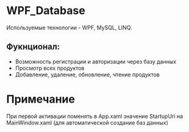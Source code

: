 # WPF_Database
Используемые технологии - WPF, MySQL, LINQ.
## Фукнционал:
- Возможность регистрации и авторизации через базу данных
- Просмотр всех продуктов
- Добавление, удаление, обновление, чтение продуктов
# Примечание
При первой активации поменять в App.xaml значение StartupUri на MainWindow.xaml (для автоматической создание баз данных)

